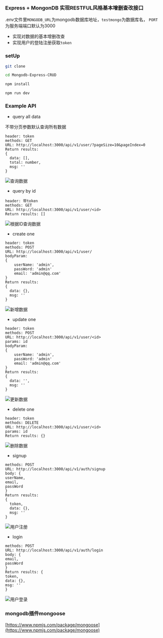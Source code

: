 ### Express + MongonDB 实现RESTFUL风格基本增删查改接口

.env文件里`MONGODB_URL`为mongodb数据库地址，`testmongo`为数据库名， `PORT`为服务端端口默认为3000
- 实现对数据的基本增删改查
- 实现用户的登陆注册获取`token`

### setUp

```bash
git clone 

cd Mongodb-Express-CRUD

npm install

npm run dev

```

### Example API

- query all data

不带分页参数默认查询所有数据

```
header: token
methods: GET
URL: http://localhost:3000/api/v1/user/?pageSize=10&pageIndex=0
Return results: 
{
  data: [],
  total: number,
  msg: ''
}
```

![查询数据](/statics/images/queryUserDataBypagenation.png)

- query by id

```
header: 带token
methods: GET
URL: http://localhost:3000/api/v1/user/<id>
Return results: []
```

![根据ID查询数据](./statics/images/queryUserDataByUserId.png)

- create one

```
header: token
methods: POST
URL: http://localhost:3000/api/v1/user/
bodyParam: 
{
    userName: 'admin',
    passWord: 'admin'
    email: 'admin@qq.com'
}
Return results:
{
  data: {},
  msg: ''
}
```

![新增数据](./statics/images/createUser.png)

- update one

```
header: token
methods: POST
URL: http://localhost:3000/api/v1/user/<id>
params: id
bodyParam: 
{
    userName: 'admin',
    passWord: 'admin'
    email: 'admin@qq.com'
}
Return results: 
{
  data: '',
  msg: ''
}

```

![更新数据](./statics/images/updateUser.png)


- delete one

```
header: token
methods: DELETE
URL: http://localhost:3000/api/v1/user/<id>
params: id
Return results: {}

```

![删除数据](./statics/images/deleteUser.png)


- signup

```
methods: POST
URL: http://localhost:3000/api/v1/auth/signup
body: {
userName,
email,
passWord
}
Return results: 
{
  token,
  data: {},
  msg: ''
}
```

![用户注册](/statics/images/signup.png)


- login

```
methods: POST
URL: http://localhost:3000/api/v1/auth/login
body: {
email,
passWord
}
Return results: {
token,
data: {},
msg: ''
}
```

![用户登录](./statics/images/login.png)


### mongodb插件mongoose
[https://www.npmjs.com/package/mongoose](https://www.npmjs.com/package/mongoose)

